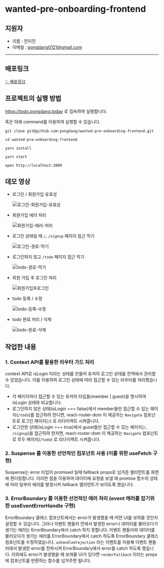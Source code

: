# wanted-pre-onboarding-frontend

## 지원자

- 이름 : 전이진
- 이메일 : pongdang0121@gmail.com

---

## 배포링크

[✨ 배포링크](https://todo.pongdang.today/)

## 프로젝트의 실행 방법

https://todo.pongdang.today 로 접속하여 실행합니다.

혹은 아래 command를 이용하여 실행할 수 있습니다.

```
git clone git@github.com:pongdang/wanted-pre-onboarding-frontend.git

cd wanted-pre-onboarding-frontend

yarn install

yarn start

open http://localhost:3000
```

## 데모 영상

- 로그인 / 회원가입 유효성

  ![로그인-회원가입-유효성](https://user-images.githubusercontent.com/76990149/196020585-e21e581d-823d-4c1e-8643-17d5ec8741b5.gif)

- 회원가입 에러 처리

  ![회원가입-에러-처리](https://user-images.githubusercontent.com/76990149/196020619-e4788a77-dee3-4816-9b22-657c955a7ff5.gif)

- 로그인 상태일 때 `/`, `/signup` 페이지 접근 막기

  ![로그인-경로-막기](https://user-images.githubusercontent.com/76990149/196020672-45375344-5a28-44d9-a33c-7612bf81f16a.gif)

- 로그인하지 않고 `/todo` 페이지 접근 막기

  ![todo-경로-막기](https://user-images.githubusercontent.com/76990149/196020675-c716cb79-84ae-4851-90f5-2a6b7cb20e76.gif)

- 회원 가입 후 로그인 처리

  ![회원가입후로그인](https://user-images.githubusercontent.com/76990149/196020722-481c1a97-2973-47bd-a5f8-c01fbdf5fc61.gif)

- todo 등록 / 수정

  ![todo-등록-수정](https://user-images.githubusercontent.com/76990149/196020761-0dad5b57-93bd-4882-b135-b39e2bfbe13d.gif)

- todo 완료 처리 / 삭제

  ![todo-완료-삭제](https://user-images.githubusercontent.com/76990149/196020777-94912e90-0902-470b-aba5-1a1ab1376e0b.gif)

## 작업한 내용

### 1. Context API를 활용한 라우터 가드 처리

context API로 isLogin 이라는 상태를 만들어 유저의 로그인 상태를 전역에서 관리할 수 있었습니다. 이를 이용하여 로그인 상태에 따라 접근할 수 있는 라우터를 처리했습니다.

- 각 페이지마다 접근할 수 있는 유저의 타입들(member | guest)을 명시하여 isLogin 상태와 비교합니다.
- 로그인하지 않은 상태(isLogin === false)에서 member들만 접근할 수 있는 페이지(`/todo`)를 접근하려 한다면, react-router-dom 이 제공하는 `Navigate` 컴포넌트로 로그인 페이지(`/`) 로 리다이렉트 시켜줍니다.
- 로그인한 상태(isLogin === true)에서 guset들만 접근할 수 있는 페이지(`/`, `/signup`)을 접근하려 한자면, react-router-dom 이 제공하는 `Navigate` 컴포넌트로 투두 페이지(`/todo`) 로 리다이렉트 시켜줍니다.

### 2. Suspense 를 이용한 선언적인 컴포넌트 사용 (이를 위한 useFetch 구현)

Suspense는 error 타입이 promised 일때 fallback props로 넘겨준 엘리먼트를 화면에 렌더링합니다. 이러한 점을 이용하여 데이터에 요청을 보낼 때 promise 함수의 상태에 따라 일부러 에러를 발생시켜 fallback 엘리먼트가 보이도록 했습니다.

### 3. ErrorBoundary 를 이용한 선언적인 에러 처리 (event 에러를 잡기위한 useEventErrorHandle 구현)

ErrorBoundary 클래스 컴포넌트에서는 error가 발생했을 때 어떤 UI를 보여줄 것인지 설정할 수 있습니다. 그러나 이벤트 핸들러 안에서 발생한 error나 데이터를 불러오다가 생기는 에러는 ErrorBoundary에서 catch 하지 못합니다.
이벤트 핸들러와 데이터를 불러오다가 생기는 에러를 ErrorBoundary에서 catch 하도록 ErrorBoundary 클래스 컴포넌트를 수정하였습니다.
`unhandledrejection` 라는 이벤트를 이용해 이벤트 핸들러에서 발생한 error를 전파시켜 ErrorBoundary에서 error를 catch 하도록 했습니다.
이외에도 error가 발생했을 때 보여줄 UI가 있다면 `renderFallback` 이라는 props에 컴포넌트를 반환하는 함수를 넘겨주면 됩니다.
